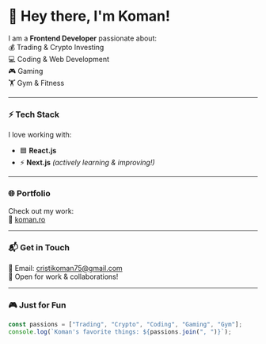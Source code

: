 # 👋 Hey there, I'm Koman!  

I am a **Frontend Developer** passionate about:  
💰 Trading & Crypto Investing  
💻 Coding & Web Development  
🎮 Gaming  
🏋️ Gym & Fitness  

---

### ⚡ **Tech Stack**
I love working with:  
- 🟦 **React.js**  
- ⚡ **Next.js** *(actively learning & improving!)*  

---

### 🌐 **Portfolio**
Check out my work:  
🔗 [koman.ro](https://koman.ro/)  

---

### 📬 **Get in Touch**
📩 Email: [cristikoman75@gmail.com](mailto:cristikoman75@gmail.com)  
🚀 Open for work & collaborations!  

---

### 🎮 **Just for Fun**
```javascript
const passions = ["Trading", "Crypto", "Coding", "Gaming", "Gym"];
console.log(`Koman's favorite things: ${passions.join(", ")}`);
